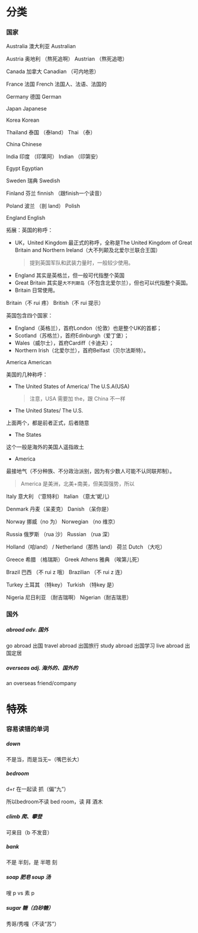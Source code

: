 

# 分类


### 国家 

Australia 澳大利亚
Australian

Austria 奥地利 （熬死追啊）
Austrian （熬死追嗯）

Canada 加拿大
Canadian （可内地恩）

France 法国
French 法国人、法语、法国的

Germany 德国
German

Japan
Japanese

Korea
Korean

Thailand 泰国 （泰land）
Thai （泰）

China
Chinese

India 印度 （印第阿）
Indian （印第安）

Egypt
Egyptian

Sweden 瑞典
Swedish

Finland 芬兰
finnish （跟finish一个读音）

Poland 波兰 （剖 land）
Polish

England
English

拓展：英国的称呼：
- UK，United Kingdom 最正式的称呼，全称是The United Kingdom of Great Britain and Northern Ireland（大不列颠及北爱尔兰联合王国）
  > 提到英国军队和武装力量时，一般较少使用。
- England 其实是英格兰，但一般可代指整个英国
- Great Britain 其实是`大不列颠岛`（不包含北爱尔兰），但也可以代指整个英国。
- Britain 日常使用。

Britain（不 rui 疼）
British（不 rui 提示）

英国包含四个国家：
- England（英格兰），首府London（伦敦）也是整个UK的首都；
- Scotland（苏格兰），首府Edinburgh（爱丁堡）；
- Wales（威尔士），首府Cardiff（卡迪夫）；
- Northern Irish（北爱尔兰），首府Belfast（贝尔法斯特）。


America
American
  
美国的几种称呼：

- The United States of America/ The U.S.A(USA)
  > 注意，USA 需要加 the，跟 China 不一样
- The United States/ The U.S.

上面两个，都是前者正式，后者随意

- The States 

这个一般是海外的美国人遥指故土

- America 

最接地气（不分种族、不分政治派别，因为有少数人可能不认同联邦制）。
> America 是美洲，北美+南美，但美国强势，所以

Italy 意大利 （‘意特利）
Italian （意太'妮儿）

Denmark 丹麦（呆麦克）
Danish （呆你是）

Norway 挪威（no 为）
Norwegian （no 维京）

Russia 俄罗斯 （rua 沙）
Russian （rua 深）

Holland（哈land） / Netherland（那热 land） 荷兰
Dutch （大吃）

Greece 希腊 （格瑞斯）
Greek 
Athens 雅典 （唉第儿死）

Brazil 巴西 （不 rui z 哦） 
Brazilian （不 rui z 连）

Turkey 土耳其 （特key）
Turkish （特key 是）

Nigeria 尼日利亚 （耐吉瑞啊）
Nigerian（耐吉瑞恩）



### 国外

##### abroad adv. 国外

go abroad 出国 
travel abroad 出国旅行
study abroad 出国学习
live abroad 出国定居 

##### overseas adj. 海外的、国外的

an overseas friend/company




# 特殊

### 容易读错的单词



##### down

不是当，而是当无~（嘴巴长大）

##### bedroom

d+r 在一起读 抓（偏“九”）

所以bedroom不读 bed room，读 拜 酒木

##### climb 爬、攀登

可来目（b 不发音）

##### bank 

不是 半刻，是 半嗯 刻

##### soap 肥皂 soup 汤

嗖 p vs 素 p

##### sugar 糖（白砂糖）

秀哥/秀嘎（不读“苏”）